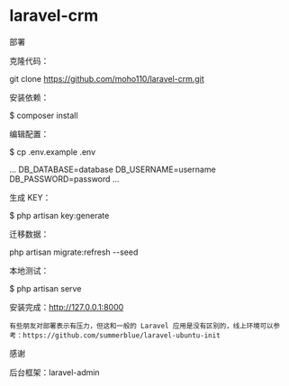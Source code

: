 # laravel-crm
部署

克隆代码：

git clone https://github.com/moho110/laravel-crm.git

安装依赖：

$ composer install

编辑配置：

$ cp .env.example .env

...
DB_DATABASE=database
DB_USERNAME=username
DB_PASSWORD=password
...

生成 KEY：

$ php artisan key:generate  

迁移数据：

php artisan migrate:refresh --seed

本地测试：

$ php artisan serve

安装完成：http://127.0.0.1:8000

    有些朋友对部署表示有压力，但这和一般的 Laravel 应用是没有区别的，线上环境可以参考：https://github.com/summerblue/laravel-ubuntu-init

感谢

后台框架：laravel-admin
